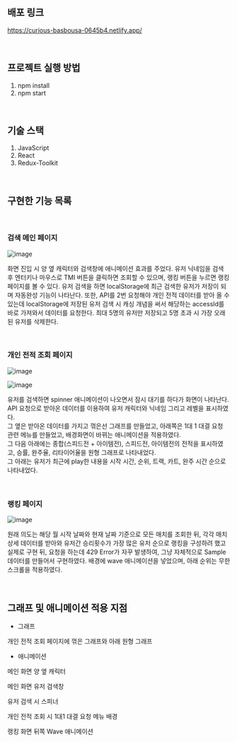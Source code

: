 ## 배포 링크

https://curious-basbousa-0645b4.netlify.app/
   
  
  <br>
  
## 프로젝트 실행 방법
1. npm install
2. npm start
  
  <br>
  
## 기술 스택
1. JavaScript
2. React
3. Redux-Toolkit
  
  <br>

## 구현한 기능 목록

<br>

 ### 검색 메인 페이지

![image](https://user-images.githubusercontent.com/87939970/160152047-fb3df973-d00f-4752-8eba-50e301824a5c.png)

화면 진입 시 양 옆 캐릭터와 검색창에 애니메이션 효과를 주었다.
유저 닉네임을 검색 후 엔터키나 마우스로 TMI 버튼을 클릭하면 조회할 수 있으며, 랭킹 버튼을 누르면 랭킹 페이지를 볼 수 있다.
유저 검색을 하면 localStorage에 최근 검색한 유저가 저장이 되며 자동완성 기능이 나타난다.
또한, API를 2번 요청해야 개인 전적 데이터를 받아 올 수 있는데 localStorage에 저장된 유저 검색 시 캐싱 개념을 써서 해당하는 accessId를 바로 가져와서 데이터를 요청한다.
최대 5명의 유저만 저장되고 5명 초과 시 가장 오래된 유저를 삭제한다.
  
  <br>
  


### 개인 전적 조회 페이지

![image](https://user-images.githubusercontent.com/87939970/160160422-4c8cfdf2-9261-412c-9b5b-dd32fa97db00.png)


![image](https://user-images.githubusercontent.com/87939970/160152409-75dd5059-a40f-4ebf-bd54-0ab94e861bcb.png)

유저를 검색하면 spinner 애니메이션이 나오면서 잠시 대기를 하다가 화면이 나타난다.  
API 요청으로 받아온 데이터를 이용하여 유저 캐릭터와 닉네임 그리고 레벨을 표시하였다.  
그 옆은 받아온 데이터를 가지고 꺾은선 그래프를 만들었고, 아래쪽은 1대 1 대결 요청 관련 메뉴를 만들었고, 배경화면이 바뀌는 애니메이션을 적용하였다.  
그 다음 아래에는 종합(스피드전 + 아이템전), 스피드전, 아이템전의 전적을 표시하였고, 승률, 완주율, 리타이어율을 원형 그래프로 나타내었다.  
그 아래는 유저가 최근에 play한 내용을 시작 시간, 순위, 트랙, 카트, 완주 시간 순으로 나타내었다.  
  
  <br>
  

### 랭킹 페이지
  
![image](https://user-images.githubusercontent.com/87939970/160152457-fbd0392a-ef08-46ef-a963-731fa00c655a.png)

원래 의도는 해당 월 시작 날짜와 현재 날짜 기준으로 모든 매치를 조회한 뒤, 각각 매치 상세 데이터를 받아와 유저간 승리횟수가 가장 많은 유저 순으로 랭킹을 구성하려 했고 실제로 구현 뒤, 요청을 하는데 429 Error가 자꾸 발생하여, 그냥 자체적으로 Sample 데이터를 만들어서 구현하였다.
배경에 wave 애니메이션을 넣었으며, 아래 순위는 무한 스크롤을 적용하였다.

  
  <br>
  

## 그래프 및 애니메이션 적용 지점

- 그래프

개인 전적 조회 페이지에 꺾은 그래프와 아래 원형 그래프

- 애니메이션

메인 화면 양 옆 캐릭터

메인 화면 유저 검색창

유저 검색 시 스피너

개인 전적 조회 시 1대1 대결 요청 메뉴 배경

랭킹 화면 뒤쪽 Wave 애니메이션







